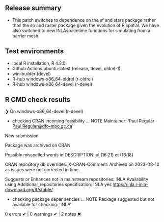 ## Release summary

- This patch switches to dependence on the sf and stars package rather than the sp and raster package given the evolution of R spatial. We have also switched to new INLAspacetime functions for simulating from a barrier mesh.

## Test environments

- local R installation, R 4.3.0
- Github Actions ubuntu-latest (release, devel, oldrel-1), 
- win-builder (devel)
- R-hub windows-x86_64-oldrel (r-oldrel)
- R-hub windows-x86_64-devel (r-devel)

## R CMD check results

❯ On windows-x86_64-devel (r-devel)
  * checking CRAN incoming feasibility ... NOTE
  Maintainer: 'Paul Regular <Paul.Regular@dfo-mpo.gc.ca>'
  
  New submission
  
  Package was archived on CRAN
  
  Possibly misspelled words in DESCRIPTION:
    al (16:21)
    et (16:18)
  
  CRAN repository db overrides:
    X-CRAN-Comment: Archived on 2023-08-10 as issues were not corrected
      in time.
  
  Suggests or Enhances not in mainstream repositories:
    INLA
  Availability using Additional_repositories specification:
    INLA   yes   https://inla.r-inla-download.org/R/stable/
  * checking package dependencies ... NOTE
  Package suggested but not available for checking: 'INLA'

0 errors ✔ | 0 warnings ✔ | 2 notes ✖


